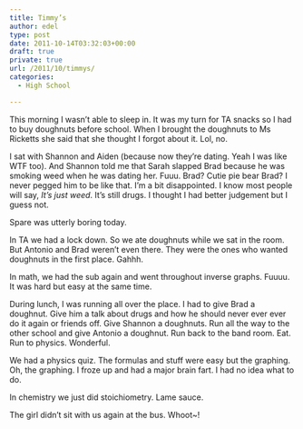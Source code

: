 ```yaml
---
title: Timmy’s
author: edel
type: post
date: 2011-10-14T03:32:03+00:00
draft: true
private: true
url: /2011/10/timmys/
categories:
  - High School

---
```

This morning I wasn&#8217;t able to sleep in. It was my turn for TA snacks so I had to buy doughnuts before school. When I brought the doughnuts to Ms Ricketts she said that she thought I forgot about it. Lol, no.

I sat with Shannon and Aiden (because now they&#8217;re dating. Yeah I was like WTF too). And Shannon told me that Sarah slapped Brad because he was smoking weed when he was dating her. Fuuu. Brad? Cutie pie bear Brad? I never pegged him to be like that. I&#8217;m a bit disappointed. I know most people will say, _It&#8217;s just weed_. It&#8217;s still drugs. I thought I had better judgement but I guess not.

Spare was utterly boring today.

In TA we had a lock down. So we ate doughnuts while we sat in the room. But Antonio and Brad weren&#8217;t even there. They were the ones who wanted doughnuts in the first place. Gahhh.

In math, we had the sub again and went throughout inverse graphs. Fuuuu. It was hard but easy at the same time.

During lunch, I was running all over the place. I had to give Brad a doughnut. Give him a talk about drugs and how he should never ever ever do it again or friends off. Give Shannon a doughnuts. Run all the way to the other school and give Antonio a doughnut. Run back to the band room. Eat. Run to physics. Wonderful.

We had a physics quiz. The formulas and stuff were easy but the graphing. Oh, the graphing. I froze up and had a major brain fart. I had no idea what to do.

In chemistry we just did stoichiometry. Lame sauce.

The girl didn&#8217;t sit with us again at the bus. Whoot~!

<ol class="footnote">
</ol>